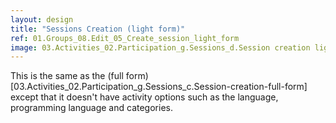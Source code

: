 ```yaml
---
layout: design
title: "Sessions Creation (light form)"
ref: 01.Groups_08.Edit_05_Create_session_light_form
image: 03.Activities_02.Participation_g.Sessions_d.Session creation light form.png
---
```


This is the same as the (full form)[03.Activities_02.Participation_g.Sessions_c.Session-creation-full-form] except that it doesn't have activity options such as the language, programming language and categories.

